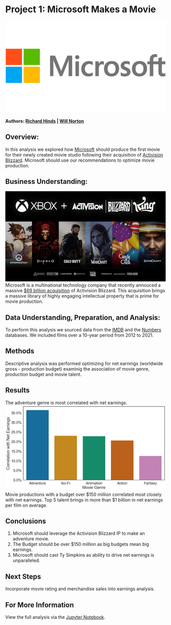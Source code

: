 # Project 1: Microsoft Makes a Movie
![alt text](https://github.com/Noptov/DS-Project-1/blob/main/images/Microsoft%20logo.png)
#### Authors: [Richard Hinds](https://github.com/RH3421) | [Will Norton](https://github.com/Noptov)
## Overview:
In this analysis we explored how [Microsoft](https://www.microsoft.com/en-us/) should produce the first movie for their newly created movie studio following their acquisition of [Activision Blizzard](https://www.activisionblizzard.com/content/atvi/activisionblizzard/ab-touchui/ab/web/en/home.html). Microsoft should use our recommendations to optimize movie production.

## Business Understanding:
![alt text](https://github.com/Noptov/DS-Project-1/blob/main/images/ATVI.jpeg)
Microsoft is a multinational technology company that recently annouced a massive [$69 billion acquisition](https://www.cnbc.com/2022/01/18/microsoft-to-buy-activision.html) of Activision Blizzard. This acquisition brings a massive library of highly engaging intellectual property that is prime for movie production.

## Data Understanding, Preparation, and Analysis:
To perform this analysis we sourced data from the [IMDB](https://www.imdb.com/) and the [Numbers](https://www.the-numbers.com/movie/budgets) databases. We included films over a 10-year period from 2012 to 2021. 

## Methods
Descriptive analysis was performed optimizing for net earnings (worldwide gross - production budget) examinig the association of movie genre, production budget and movie talent.

## Results
The adventure genre is most correlated with net earnings.
![alt text](https://github.com/Noptov/DS-Project-1/blob/main/images/gen_netearn_vert.png)
Movie productions with a budget over $150 million correlated most closely with net earnings.
Top 5 talent brings in more than $1 billion in net earnings per film on average.

## Conclusions
1) Microsoft should leverage the Activision Blizzard IP to make an adventure movie.
2) The Budget should be over $150 million as big budgets mean big earnings.
3) Microsoft should cast Ty Simpkins as ability to drive net earnings is unparalleled.

## Next Steps
Incorporate movie rating and merchandise sales into earnings analysis.

## For More Information
View the full analysis via the [Jupyter Notebook](https://github.com/Noptov/DS-Project-1/blob/main/MainDF.ipynb).
